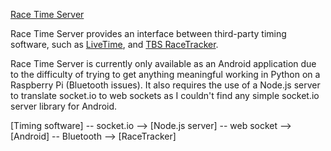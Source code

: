 
[Race Time Server](https://github.com/pulquero/race-time-server)

Race Time Server provides an interface between third-party timing software,
such as [LiveTime](https://www.livetimescoring.com/),
and [TBS RaceTracker](https://www.team-blacksheep.com/products/prod:tbs_racetracker).

Race Time Server is currently only available as an Android application
due to the difficulty of trying to get anything meaningful working in Python on a Raspberry Pi
(Bluetooth issues).
It also requires the use of a Node.js server to translate socket.io to web sockets
as I couldn't find any simple socket.io server library for Android.

[Timing software] -- socket.io --> [Node.js server] -- web socket --> [Android] -- Bluetooth --> [RaceTracker]
